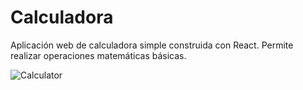 # Calculadora
Aplicación web de calculadora simple construida con React. Permite realizar operaciones matemáticas básicas.

![Calculator](https://github.com/licha-esc/React-Calculator.github.io/assets/104387269/664fe8c8-c4bb-44d7-8356-9d5bde3d0db5)


